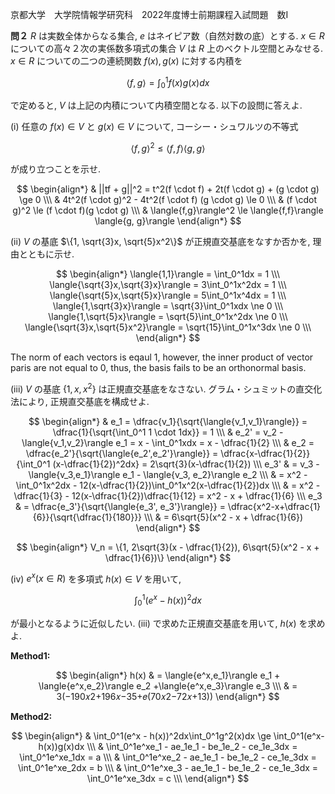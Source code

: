 京都大学　大学院情報学研究科　2022年度博士前期課程入試問題　数I

**問２** $R$ は実数全体からなる集合, $e$ はネイピア数（自然対数の底）とする. $x \in R$ についての高々２次の実係数多項式の集合 $V$ は $R$ 上のベクトル空間とみなせる. $x \in R$ についての二つの連続関数 $f(x), g(x)$ に対する内積を

$$
    \langle{f,g}\rangle = \int_0^1f(x)g(x)dx
$$

で定めると, $V$ は上記の内積について内積空間となる. 以下の設問に答えよ.

(i) 任意の $f(x) \in V$ と $g(x) \in V$ について, コーシー・シュワルツの不等式

$$
    \langle{f,g}\rangle^2 \le \langle{f,f}\rangle \langle{g,g}\rangle
$$

が成り立つことを示せ.

$$
    \begin{align*}
        & ||tf + g||^2 = t^2(f \cdot f) + 2t(f \cdot g) + (g \cdot g) \ge 0 \\\
        & 4t^2(f \cdot g)^2 - 4t^2(f \cdot f) (g \cdot g) \le 0 \\\
        & (f \cdot g)^2 \le (f \cdot f)(g \cdot g) \\\
        & \langle{f,g}\rangle^2 \le \langle{f,f}\rangle \langle{g, g}\rangle
    \end{align*}
$$

(ii) $V$ の基底 $\{1, \sqrt{3}x, \sqrt{5}x^2\}$ が正規直交基底をなすか否かを, 理由とともに示せ.

$$
    \begin{align*}
        \langle{1,1}\rangle = \int_0^1dx = 1 \\\
        \langle{\sqrt{3}x,\sqrt{3}x}\rangle = 3\int_0^1x^2dx = 1 \\\
        \langle{\sqrt{5}x,\sqrt{5}x}\rangle = 5\int_0^1x^4dx = 1 \\\
        \langle{1,\sqrt{3}x}\rangle = \sqrt{3}\int_0^1xdx \ne 0 \\\
        \langle{1,\sqrt{5}x}\rangle = \sqrt{5}\int_0^1x^2dx \ne 0 \\\
        \langle{\sqrt{3}x,\sqrt{5}x^2}\rangle = \sqrt{15}\int_0^1x^3dx \ne 0 \\\
    \end{align*}
$$

The norm of each vectors is eqaul $1$, however, the inner product of vector paris are not equal to $0$, thus, the basis fails to be an orthonormal basis. 

(iii) $V$ の基底 $\{1, x, x^2\}$ は正規直交基底をなさない. グラム・シュミットの直交化法により, 正規直交基底を構成せよ.

$$
    \begin{align*}
        & e_1 = \dfrac{v_1}{\sqrt{\langle{v_1,v_1}\rangle}} = \dfrac{1}{\sqrt{\int_0^1 1 \cdot 1dx}} = 1 \\\
        & e_2' = v_2 - \langle{v_1,v_2}\rangle e_1 = x - \int_0^1xdx = x - \dfrac{1}{2} \\\
        & e_2 = \dfrac{e_2'}{\sqrt{\langle{e_2',e_2'}\rangle}} = \dfrac{x-\dfrac{1}{2}}{\int_0^1 (x-\dfrac{1}{2})^2dx} = 2\sqrt{3}(x-\dfrac{1}{2}) \\\
        e_3' & = v_3 - \langle{v_3,e_1}\rangle e_1 - \langle{v_3, e_2}\rangle e_2 \\\
        & = x^2 - \int_0^1x^2dx - 12(x-\dfrac{1}{2})\int_0^1x^2(x-\dfrac{1}{2})dx \\\
        & = x^2 - \dfrac{1}{3} - 12(x-\dfrac{1}{2})\dfrac{1}{12} = x^2 - x + \dfrac{1}{6} \\\
        e_3 & = \dfrac{e_3'}{\sqrt{\langle{e_3', e_3'}\rangle}} = \dfrac{x^2-x+\dfrac{1}{6}}{\sqrt{\dfrac{1}{180}}} \\\ 
        & = 6\sqrt{5}(x^2 - x + \dfrac{1}{6})
    \end{align*}
$$

$$
    \begin{align*}
        V_n = \{1, 2\sqrt{3}(x - \dfrac{1}{2}), 6\sqrt{5}(x^2 - x + \dfrac{1}{6})\}
    \end{align*}
$$


(iv) $e^x (x \in R)$ を多項式 $h(x) \in V$ を用いて,

$$
    \int_0^1(e^x-h(x))^2dx
$$

が最小となるように近似したい. (iii) で求めた正規直交基底を用いて, $h(x)$ を求めよ.

**Method1:**

$$
    \begin{align*}
        h(x) & = \langle{e^x,e_1}\rangle e_1 + \langle{e^x,e_2}\rangle e_2 +\langle{e^x,e_3}\rangle e_3 \\\
        & = 3(−190𝑥2+196𝑥−35+𝑒(70𝑥2−72𝑥+13))
    \end{align*}
$$

**Method2:**

$$
    \begin{align*}
        & \int_0^1(e^x - h(x))^2dx\int_0^1g^2(x)dx \ge \int_0^1(e^x-h(x))g(x)dx \\\
        & \int_0^1e^xe_1 - ae_1e_1 - be_1e_2 - ce_1e_3dx = \int_0^1e^xe_1dx = a  \\\
        & \int_0^1e^xe_2 - ae_1e_1 - be_1e_2 - ce_1e_3dx = \int_0^1e^xe_2dx = b  \\\
        & \int_0^1e^xe_3 - ae_1e_1 - be_1e_2 - ce_1e_3dx = \int_0^1e^xe_3dx = c  \\\
    \end{align*}
$$

